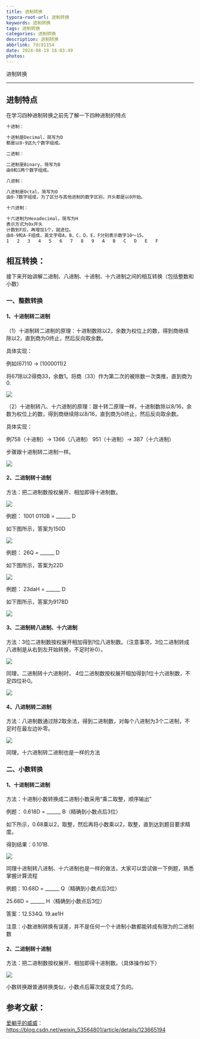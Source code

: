 ```yaml
---
title: 进制转换
typora-root-url: 进制转换
keywords: 进制转换
tags: 进制转换
categories: 进制转换
description: 进制转换
abbrlink: 7dc91154
date: 2024-08-19 16:03:49
photos:
---
```


进制转换

<!--more-->

------

## 进制特点

在学习四种进制转换之前先了解一下四种进制的特点

```markdown
十进制：

十进制是Decimal，简写为D
都是以0-9这九个数字组成。

二进制：

二进制是Binary，简写为B
由0和1两个数字组成。

八进制：

八进制是Octal，简写为O
由0-7数字组成，为了区分与其他进制的数字区别，开头都是以0开始。

十六进制：

十六进制为Hexadecimal，简写为H
表示方式为0x开头
计数到F后，再增加1个，就进位。
由0-9和A-F组成，英文字母A，B，C，D，E，F分别表示数字10～15。
1	2	3	4	5	6	7	8	9	A	B	C	D	E	F
```

## 相互转换：

接下来开始讲解二进制、八进制、十进制、十六进制之间的相互转换（包括整数和小数）

### 一、整数转换

#### 1、十进制转二进制

（1）十进制转二进制的原理：十进制数除以2，余数为权位上的数，得到商继续除以2，直到商为0终止，然后反向取余数。

具体实现：

例如(67)10 → (1000011)2

将67除以2得商33，余数1。将商（33）作为第二次的被除数一次类推，直到商为0.

![](十进制转二进制.png)

（2）十进制转八、十六进制的原理：跟十转二原理一样，十进制数除以8/16，余数为权位上的数，得到商继续除以8/16，直到商为0终止，然后反向取余数。

具体实现：

例758（十进制）→ 1366（八进制）     951（十进制）→   3B7（十六进制） 

步骤跟十进制转二进制一样。

 ![](十进制转八_十六进制.png)

####  2、二进制转十进制

方法：把二进制数按权展开、相加即得十进制数。 

 ![](转十进制.png)

例题： 1001 0110B = ______ D

如下图所示，答案为150D

![](二转十.png)

例题： 26Q = ______ D

如下图所示，答案为22D

![](八转十.png)

例题： 23daH = ______ D

如下图所示，答案为9178D

![](十六转十.png)

#### 3、二进制转八进制、十六进制

 方法：3位二进制数按权展开相加得到1位八进制数。（注意事项，3位二进制转成八进制是从右到左开始转换，不足时补0）。

 ![](二转八.png)

同理，二进制转十六进制时， 4位二进制数按权展开相加得到1位十六进制数，不足四位补0。

![](二转十六.png)

####  4、八进制转二进制

方法：八进制数通过除2取余法，得到二进制数，对每个八进制为3个二进制，不足时在最左边补零。 

 ![](八转二.png)

同理，十六进制转二进制也是一样的方法 

###  二、小数转换

####  1、十进制转二进制

方法：十进制小数转换成二进制小数采用“乘二取整，顺序输出”

例题： 0.618D = ______ B（精确到小数点后3位）

如下所示，0.68乘以2，取整，然后再将小数乘以2，取整，直到达到题目要求精度。

得到结果：0.101B.

![](小数十进制转二进制.png)

同理十进制转八进制、十六进制也是一样的做法，大家可以尝试做一下例题，熟悉掌握计算流程

例题：10.68D = ______ Q（精确到小数点后3位）

25.68D = ______ H（精确到小数点后3位）

答案：12.534Q.     19.ae1H

注意：小数进制转换有误差，并不是任何一个十进制小数都能转成有限为的二进制数

####  2、二进制转十进制

方法：把二进制数按权展开、相加即得十进制数。（具体操作如下）

![](小数二进制转十进制.png)

小数转换跟普通转换类似，小数点后幂次就变成了负的。 



## 参考文献：

[爱躺平的威威](https://blog.csdn.net/weixin_53564801)：https://blog.csdn.net/weixin_53564801/article/details/123665194